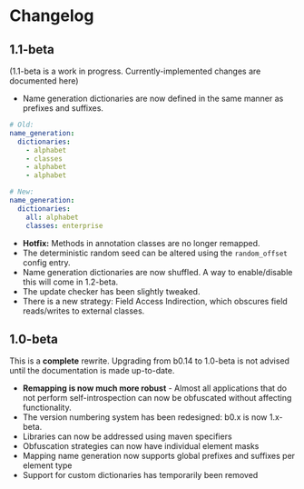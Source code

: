 # Changelog

## 1.1-beta

(1.1-beta is a work in progress. Currently-implemented changes are documented here)

- Name generation dictionaries are now defined in the same manner as prefixes and suffixes.

```yml
# Old:
name_generation:
  dictionaries:
    - alphabet
    - classes
    - alphabet
    - alphabet

# New:
name_generation:
  dictionaries:
    all: alphabet
    classes: enterprise
```

- **Hotfix:** Methods in annotation classes are no longer remapped.
- The deterministic random seed can be altered using the `random_offset` config entry.
- Name generation dictionaries are now shuffled. A way to enable/disable this will come in 1.2-beta.
- The update checker has been slightly tweaked.
- There is a new strategy: Field Access Indirection, which obscures field reads/writes to external classes.

## 1.0-beta

This is a **complete** rewrite. Upgrading from b0.14 to 1.0-beta is not advised until the documentation is made up-to-date.

- **Remapping is now much more robust** - Almost all applications that do not perform self-introspection can now be obfuscated without affecting functionality.
- The version numbering system has been redesigned: b0.x is now 1.x-beta.
- Libraries can now be addressed using maven specifiers
- Obfuscation strategies can now have individual element masks
- Mapping name generation now supports global prefixes and suffixes per element type
- Support for custom dictionaries has temporarily been removed
